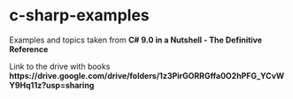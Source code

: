 # c-sharp-examples

<p>Examples and topics taken from <b>C# 9.0 in a Nutshell - The Definitive Reference</b></p>
<p>Link to the drive with books <b>https://drive.google.com/drive/folders/1z3PirGORRGffa0O2hPFG_YCvWY9Hq11z?usp=sharing</b></p>
